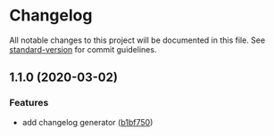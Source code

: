 # Changelog

All notable changes to this project will be documented in this file. See [standard-version](https://github.com/conventional-changelog/standard-version) for commit guidelines.

## 1.1.0 (2020-03-02)


### Features

* add changelog generator ([b1bf750](https://github.com/DanYellow/photobooth-py/commit/b1bf7508bbee8b488e660412dba251563dd37f75))
